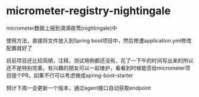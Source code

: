 # micrometer-registry-nightingale
micrometer数据上报到滴滴夜莺(nightingale)中

使用方法，直接将文件放入到Spring boot项目中，然后惨遭application.yml修改配置就好了

目前项目还比较简陋，注释，测试用例都还没有，花了一下午的时间写出来的所以还不是特别完善。有兴趣的朋友可以一起维护，看看到时候能否给micrometer项目提个PR。如果不行可以考虑做成spring-boot-starter

预计下周一会更新一个版本，通过agent接口自动获取endpoint
